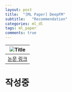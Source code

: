 ```yaml
---
layout: post
title:  "[ML Paper] DeepFM"
subtitle:   "Recommendation"
categories: ml_dl
tags: ml_paper
comments: true
---
```


|![Title](https://swha0105.github.io/assets/ml/img/DeepFM_title.png)  
|:--:| 
| [논문 링크](https://github.com/swha0105/swha0105.github.io/blob/gh-pages/assets/ml/paper/DeepFM.pdf) |  

# 작성중


<script>
MathJax.Hub.Queue(["Typeset",MathJax.Hub]);
</script>

<script>
MathJax = {
  tex: {
    inlineMath: [['$', '$'], ['\\(', '\\)']]
  },
  svg: {
    fontCache: 'global'
  }
};
</script>
<script type="text/javascript" id="MathJax-script" async
  src="https://cdn.jsdelivr.net/npm/mathjax@3/es5/tex-svg.js">
</script>
